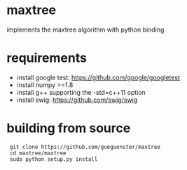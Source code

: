 # maxtree
implements the maxtree algorithm with python binding

# requirements
* install google test: https://github.com/google/googletest
* install numpy >=1.8
* install g++ supporting the -std=c++11 option
* install swig: https://github.com/swig/swig

# building from source
```
 git clone https://github.com/gueguenster/maxtree
 cd maxtree/maxtree
 sudo python setup.py install
```
